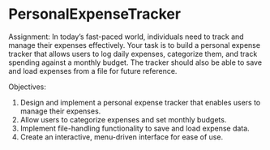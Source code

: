 # PersonalExpenseTracker

Assignment:
In today’s fast-paced world, individuals need to track and manage their expenses effectively. Your task is to build a personal expense tracker that allows users to log daily expenses, categorize them, and track spending against a monthly budget. The tracker should also be able to save and load expenses from a file for future reference.

Objectives:
1. Design and implement a personal expense tracker that enables users to manage their expenses.
2. Allow users to categorize expenses and set monthly budgets.
3. Implement file-handling functionality to save and load expense data.
4. Create an interactive, menu-driven interface for ease of use.

